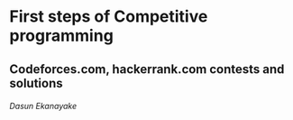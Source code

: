 # First steps of Competitive programming

## Codeforces.com, hackerrank.com contests and solutions

###### Dasun Ekanayake

